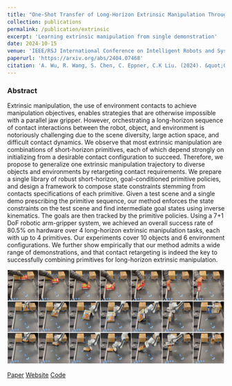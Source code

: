 ```yaml
---
title: "One-Shot Transfer of Long-Horizon Extrinsic Manipulation Through Contact Retargeting"
collection: publications
permalink: /publication/extrinsic
excerpt: 'Learning extrinsic manipulation from single demonstration'
date: 2024-10-15
venue: 'IEEE/RSJ International Conference on Intelligent Robots and Systems (Oral)'
paperurl: 'https://arxiv.org/abs/2404.07468'
citation: 'A. Wu, R. Wang, S. Chen, C. Eppner, C.K Liu. (2024). &quot;One-Shot Transfer of Long-Horizon Extrinsic Manipulation Through Contact Retargeting. &quot; <i>IROS</i>.'
---
```

### Abstract
Extrinsic manipulation, the use of environment contacts to achieve manipulation objectives, enables strategies that are otherwise impossible with a parallel jaw gripper. However, orchestrating a long-horizon sequence of contact interactions between the robot, object, and environment is notoriously challenging due to the scene diversity, large action space, and difficult contact dynamics. We observe that most extrinsic manipulation are combinations of short-horizon primitives, each of which depend strongly on initializing from a desirable contact configuration to succeed. Therefore, we propose to generalize one extrinsic manipulation trajectory to diverse objects and environments by retargeting contact requirements. We prepare a single library of robust short-horizon, goal-conditioned primitive policies, and design a framework to compose state constraints stemming from contacts specifications of each primitive. Given a test scene and a single demo prescribing the primitive sequence, our method enforces the state constraints on the test scene and find intermediate goal states using inverse kinematics. The goals are then tracked by the primitive policies. Using a 7+1 DoF robotic arm-gripper system, we achieved an overall success rate of 80.5% on hardware over 4 long-horizon extrinsic manipulation tasks, each with up to 4 primitives. Our experiments cover 10 objects and 6 environment configurations. We further show empirically that our method admits a wide range of demonstrations, and that contact retargeting is indeed the key to successfully combining primitives for long-horizon extrinsic manipulation.

![Fast forward video](/images/extrinsic_teaser.jpg)

[Paper](https://arxiv.org/abs/2404.07468)
[Website](https://stanford-tml.github.io/extrinsic-manipulation/)
[Code](https://github.com/Stanford-TML/extrinsic_manipulation)